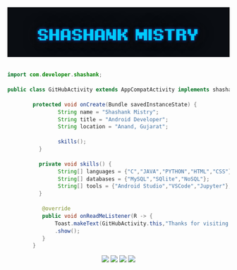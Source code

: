 <div style="display:flex;">
<img alt="App image" src="GIF/name1.gif" width="100%">
</div>

```java
        
import com.developer.shashank;

public class GitHubActivity extends AppCompatActivity implements shashank.OnReadMeListener {

        protected void onCreate(Bundle savedInstanceState) {
                String name = "Shashank Mistry";
                String title = "Android Developer";
                String location = "Anand, Gujarat";

                skills();
          }

          private void skills() {
                String[] languages = {"C","JAVA","PYTHON","HTML","CSS"};
                String[] databases = {"MySQL","SQlite","NoSQL"};
                String[] tools = {"Android Studio","VSCode","Jupyter"};
          }

           @override
           public void onReadMeListener(R -> {
               Toast.makeText(GitHubActivity.this,"Thanks for visiting my github",Toast.LENGTH_LONG)
               .show();
           }
        }
```
<p align="center">
<img href="https://shashankmistry30.medium.com/" src="https://img.icons8.com/color/50/000000/medium-logo.png"/>
<img href="mailto:shashankmistry30@gmail.com" src="https://img.icons8.com/ios-filled/50/ffffff/gmail-new.png"/>
<img href="https://www.instagram.com/_shashank_mistry_/" src="https://img.icons8.com/ios-filled/50/ffffff/instagram-new.png"/>
<img href="https://www.linkedin.com/in/shashank-mistry-333642193/" src="https://img.icons8.com/ios-filled/50/ffffff/linkedin.png"/>
        </p>


